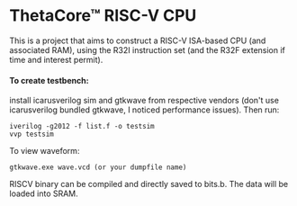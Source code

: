 # ThetaCore™ RISC-V CPU

This is a project that aims to construct a RISC-V ISA-based CPU (and associated RAM), using the R32I instruction set (and the R32F extension if time and interest permit).

#### To create testbench:

install icarusverilog sim and gtkwave from respective vendors (don't use icarusverilog bundled gtkwave, I noticed performance issues). Then run:

```
iverilog -g2012 -f list.f -o testsim
vvp testsim
```

To view waveform:
```
gtkwave.exe wave.vcd (or your dumpfile name)
```

RISCV binary can be compiled and directly saved to bits.b. The data will be loaded into SRAM.